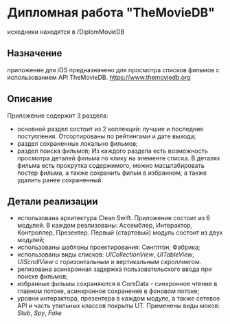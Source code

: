  # Дипломная работа "TheMovieDB"
 исходники находятся в
 /DiplomMovieDB
 
 ## Назначение
 
 приложение для iOS предназначено для просмотра списков фильмов с использованием API TheMovieDB.
https://www.themoviedb.org
 
 ## Описание

Приложение содержит 3 раздела:
- основной раздел состоит из 2 коллекций: лучшие и последние поступления. Отсортированы по рейтингами и дате выхода;
- раздел сохраненных локально фильмов;
- раздел поиска фильмов;
Из каждого раздела есть возможность просмотра деталей фильма по клику на элементе списка. В деталях фильма есть прокрутка содержимого, можно масштабировать постер фильма, а также сохранить фильм в избранном, а также удалить ранее сохраненный.

 ## Детали реализации
- использована архитектура Clean Swift. Приложение состоит из 6 модулей. В каждом реализованы: Ассемблер, Интерактор, Контроллер, Презентер. Первый (стартовый) модуль состоит из двух модулей;
- использованы шаблоны проектирования: Синглтон, Фабрика;
- использованы виды списков: *UICollectionView*, *UITableView*, *UIScrollView* c горизонтальным и вертикальным скроллингом.
- релизована асинхронная задержка пользовательского ввода при поиске фильмов;
- избранные фильмы сохраняются в CoreData - синхронное чтение в главном потоке, асинхронное сохранение в фоновом потоке;
- уровни интерактора, презентера в каждом модуле, а также сетевое API и часть утильных классов покрыты UT. Применены виды моков: *Stub*, *Spy*, *Fake*
